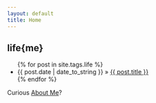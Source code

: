 ```yaml
---
layout: default
title: Home
---
```


<div id="home">
  <h2 class="orange">life{me}</h2>
  <ul class="posts">
    {% for post in site.tags.life %}
      <li><span>{{ post.date | date_to_string }}</span> &raquo; <a href="{{ post.url }}">{{ post.title }}</a></li>
    {% endfor %}
  </ul>
 <p>Curious <a href="/about.html" class="orange">About Me</a>?</p>
<p></p>
</div>
